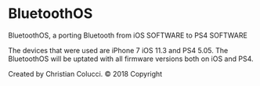 # BluetoothOS
BluetoothOS, a porting Bluetooth from iOS SOFTWARE to PS4 SOFTWARE

The devices that were used are iPhone 7 iOS 11.3 and PS4 5.05.
The BluetoothOS will be uptated with all firmware versions both on iOS and PS4.

Created by Christian Colucci.
© 2018 Copyright
